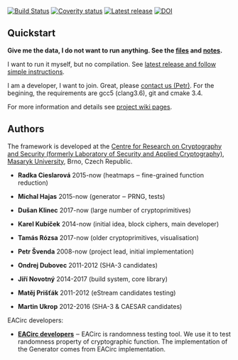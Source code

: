[![Build Status](https://travis-ci.org/crocs-muni/eacirc.svg?branch=master)](https://travis-ci.org/crocs-muni/eacirc)
[![Coverity status](https://scan.coverity.com/projects/7192/badge.svg)](https://scan.coverity.com/projects/crocs-muni-eacirc)
[![Latest release](https://img.shields.io/github/release/crocs-muni/EACirc-streams.svg)](https://github.com/crocs-muni/EACirc-streams/releases/latest)
[![DOI](https://zenodo.org/badge/84541435.svg)](https://zenodo.org/badge/latestdoi/84541435)


## Quickstart

**Give me the data, I do not want to run anything. See the [files](https://drive.google.com/drive/folders/0B5Z1zst5NzwXQmFKaXgxREJWNk0?usp=sharing) and [notes](https://github.com/crocs-muni/eacirc-streams/wiki#direct-access-to-generated-data).**

I want to run it myself, but no compilation. See [latest release and follow simple instructions](https://github.com/crocs-muni/eacirc-streams/releases/latest).

I am a developer, I want to join. Great, please [contact us (Petr)](https://crocs.fi.muni.cz/public/research/main#adaptive_randomness_statistical_tests_with_supervised_learning). For the begining, the requirements are gcc5 (clang3.6), git and cmake 3.4.

For more information and details see [project wiki pages](https://github.com/crocs-muni/eacirc-streams/wiki).


## Authors
The framework is developed at the [Centre for Research on Cryptography and Security (formerly Laboratory of Security and Applied Cryptography)](https://www.fi.muni.cz/research/crocs/), [Masaryk University](http://www.muni.cz/), Brno, Czech Republic.

* **Radka Cieslarová** 2015-now (heatmaps ‒ fine-grained function reduction)
* **Michal Hajas** 2015-now (generator ‒ PRNG, tests)
* **Dušan Klinec** 2017-now (large number of cryptoprimitives)
* **Karel Kubíček** 2014-now (initial idea, block ciphers, main developer)
* **Tamás Rózsa** 2017-now (older cryptoprimitives, visualisation)
* **Petr Švenda** 2008-now (project lead, initial implementation)

* **Ondrej Dubovec** 2011-2012 (SHA-3 candidates)
* **Jiří Novotný** 2014-2017 (build system, core library)
* **Matěj Prišťák** 2011-2012 (eStream candidates testing)
* **Martin Ukrop** 2012-2016 (SHA-3 & CAESAR candidates)

EACirc developers:
* [**EACirc developers**](https://github.com/crocs-muni/eacirc#authors) ‒ EACirc is randomness testing tool. We use it to test randomness property of cryptographic function. The implementation of the Generator comes from EACirc implementation.

 

